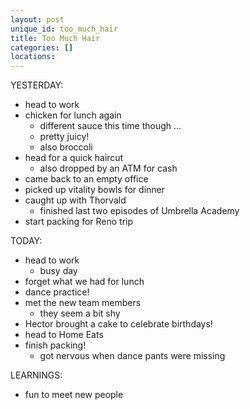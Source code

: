 ```yaml
---
layout: post
unique_id: too_much_hair
title: Too Much Hair
categories: []
locations: 
---
```


YESTERDAY:
* head to work
* chicken for lunch again
  * different sauce this time though ...
  * pretty juicy!
  * also broccoli
* head for a quick haircut
  * also dropped by an ATM for cash
* came back to an empty office
* picked up vitality bowls for dinner
* caught up with Thorvald
  * finished last two episodes of Umbrella Academy
* start packing for Reno trip

TODAY:
* head to work
  * busy day
* forget what we had for lunch
* dance practice!
* met the new team members
  * they seem a bit shy
* Hector brought a cake to celebrate birthdays!
* head to Home Eats
* finish packing!
  * got nervous when dance pants were missing

LEARNINGS:
* fun to meet new people
